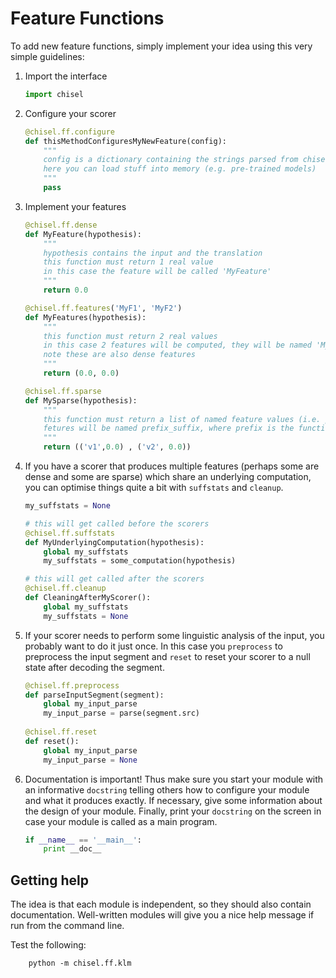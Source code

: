 # Feature Functions

To add new feature functions, simply implement your idea using this very simple guidelines:

1. Import the interface
	
	```python
	import chisel
	```

2. Configure your scorer

	```python
	@chisel.ff.configure
	def thisMethodConfiguresMyNewFeature(config):
    	"""
	    config is a dictionary containing the strings parsed from chisel's config.ini
    	here you can load stuff into memory (e.g. pre-trained models)
	    """
    	pass
	```

3. Implement your features

	```python
	@chisel.ff.dense
	def MyFeature(hypothesis):
    	"""
	    hypothesis contains the input and the translation
    	this function must return 1 real value
	    in this case the feature will be called 'MyFeature'
    	"""
	    return 0.0
	
	@chisel.ff.features('MyF1', 'MyF2')
	def MyFeatures(hypothesis):
    	"""
	    this function must return 2 real values 
    	in this case 2 features will be computed, they will be named 'MyF1' and 'MyF2', respectively
	    note these are also dense features
    	"""
	    return (0.0, 0.0)

	@chisel.ff.sparse
	def MySparse(hypothesis):
    	"""
	    this function must return a list of named feature values (i.e. pairs of the kind (suffix, fvalue))
    	fetures will be named prefix_suffix, where prefix is the function's name (e.g. MySparse)
	    """
    	return (('v1',0.0) , ('v2', 0.0))
	```

4. If you have a scorer that produces multiple features (perhaps some are dense and some are sparse) which share an underlying computation, you can optimise things quite a bit with `suffstats` and `cleanup`.
	```python
	my_suffstats = None
	
	# this will get called before the scorers
	@chisel.ff.suffstats
	def MyUnderlyingComputation(hypothesis):
		global my_suffstats
		my_suffstats = some_computation(hypothesis)
	
	# this will get called after the scorers
	@chisel.ff.cleanup
	def CleaningAfterMyScorer():
		global my_suffstats
		my_suffstats = None
	```

5. If your scorer needs to perform some linguistic analysis of the input, you probably want to do it just once. In this case you `preprocess` to preprocess the input segment and `reset` to reset your scorer to a null state after decoding the segment.
	```python
	@chisel.ff.preprocess
	def parseInputSegment(segment):
		global my_input_parse
		my_input_parse = parse(segment.src)
		
	@chisel.ff.reset
	def reset():
		global my_input_parse
		my_input_parse = None
	```

6. Documentation is important! Thus make sure you start your module with an informative `docstring` telling others how to configure your module and what it produces exactly. If necessary, give some information about the design of your module. Finally, print your `docstring` on the screen in case your module is called as a main program.
    ```python
    if __name__ == '__main__':
        print __doc__
    ```

## Getting help

The idea is that each module is independent, so they should also contain documentation. Well-written modules will give you a nice help message if run from the command line. 

Test the following:

		python -m chisel.ff.klm
